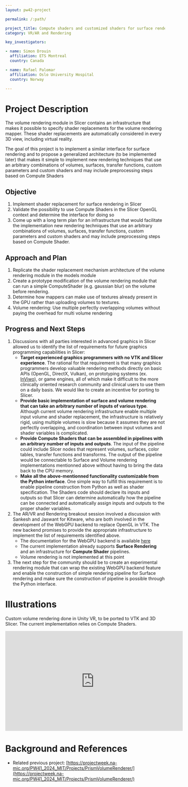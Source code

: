 ```yaml
---
layout: pw42-project

permalink: /:path/

project_title: Compute shaders and customized shaders for surface rendering
category: VR/AR and Rendering

key_investigators:

- name: Simon Drouin
  affiliation: ETS Montreal
  country: Canada

- name: Rafael Palomar
  affiliation: Oslo University Hospital
  country: Norway

---
```


# Project Description

<!-- Add a short paragraph describing the project. -->


The volume rendering module in Slicer contains an infrastructure that makes it possible to specify shader replacements for the volume rendering mapper. These shader replacements are automatically considered in every 3D view, including virtual reality. 

The goal of this project is to implement a similar interface for surface rendering and to propose a generalized architecture (to be implemented later) that makes it simple to implement new rendering techniques that use an arbitrary combinations of volumes, surfaces, transfer functions, custom parameters and custom shaders and may include preprocessing steps based on Compute Shaders



## Objective

1. Implement shader replacement for surface rendering in Slicer
2. Validate the possibility to use Compute Shaders in the Slicer OpenGL context and determine the interface for doing so
3. Come up with a long term plan for an infrastructure that would facilitate the implementation new rendering techniques that use an arbitrary combinations of volumes, surfaces, transfer functions, custom parameters and custom shaders and may include preprocessing steps based on Compute Shader.

## Approach and Plan

1. Replicate the shader replacement mechanism architecture of the volume rendering module in the models module
2. Create a prototype modification of the volume rendering module that can run a simple ComputeShader (e.g. gaussian blur) on the volume before rendering.
3. Determine how mappers can make use of textures already present in the GPU rather than uploading volumes to textures.
4. Volume rendering: Use multiple perfectly overlapping volumes without paying the overhead for multi volume rendering

## Progress and Next Steps

1. Discussions with all parties interested in advanced graphics in Slicer allowed us to identify the list of requirements for future graphics programming capabilities in Slicer:
    * **Target experienced graphics programmers with no VTK and Slicer experience**. The rational for that requirement is that many graphics programmers develop valuable rendering methods directly on basic APIs (OpenGL, DirectX, Vulkan), on prototyping systems (ex. [InViwo](https://inviwo.org/)), or game engines, all of which make it difficult to the more clinically oriented research community and clinical users to use them on a daily basis. We would like to create an incentive for porting to Slicer.
    * **Provide basic implementation of surface and volume rendering that can take an arbitrary number of inputs of various type**. Although current volume rendering infrastructure enable multiple input volume and shader replacement, the infrastructure is relatively rigid, using multiple volumes is slow because it assumes they are not perfectly overlapping, and coordination between input volumes and shader variables is complicated. 
    * **Provide Compute Shaders that can be assembled in pipelines with an arbitrary number of inputs and outputs**. The input of the pipeline could include Slicer nodes that represent volumes, surfaces, color tables, transfer functions and transforms. The output of the pipeline would be connectable to Surface and Volume rendering implementations mentionned above without having to bring the data back to the CPU memory.
    * **Make all the above-mentionned functionality customizable from the Python interface**. One simple way to fulfill this requirement is to enable pipeline construction from Python as well as shader specification. The Shaders code should declare its inputs and outputs so that Slicer can determine automatically how the pipeline can be connected and automatically assign inputs and outputs to the proper shader variables.
1. The AR/VR and Rendering breakout session involved a discussion with Sankesh and Jaswant for Kitware, who are both involved in the development of the WebGPU backend to replace OpenGL in VTK. The new backend promises to provide the appropriate infrastructure to implement the list of requirements identified above.
    * The documentation for the WebGPU backend is available [here](https://docs.vtk.org/en/latest/modules/vtk-modules/Rendering/WebGPU/README.html)
    * The current implementation already supports **Surface Rendering** and an infrastructure for **Compute Shader** pipelines.
    * Volume rendering is not implemented at this point
1. The next step for the community should be to create an experimental rendering module that can wrap the existing WebGPU backend feature and enable the construction of simple rendering pipeline for Surface rendering and make sure the construction of pipeline is possible through the Python interface.

# Illustrations
Custom volume rendering done in Unity VR, to be ported to VTK and 3D Slicer. The current implementation relies on Compute Shaders.
<iframe width="560" height="315" src="https://www.youtube.com/embed/YFl7LF5hWxI?si=5rTmbpG4WKaT_LnX" title="YouTube video player" frameborder="0" allow="accelerometer; autoplay; clipboard-write; encrypted-media; gyroscope; picture-in-picture; web-share" referrerpolicy="strict-origin-when-cross-origin" allowfullscreen></iframe>

# Background and References

<!-- If you developed any software, include link to the source code repository.
     If possible, also add links to sample data, and to any relevant publications. -->


* Related previous project: [https://projectweek.na-mic.org/PW41_2024_MIT/Projects/PrismVolumeRenderer/](https://projectweek.na-mic.org/PW41_2024_MIT/Projects/PrismVolumeRenderer/)

